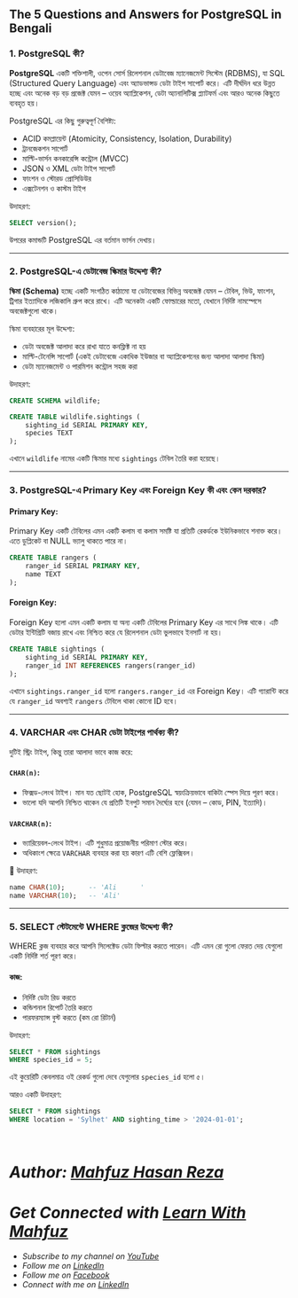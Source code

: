## The 5 Questions and Answers for PostgreSQL in Bengali

### 1. **PostgreSQL কী?**

**PostgreSQL** একটি শক্তিশালী, ওপেন সোর্স রিলেশনাল ডেটাবেজ ম্যানেজমেন্ট সিস্টেম (RDBMS), যা SQL (Structured Query Language) এবং অ্যাডভান্সড ডেটা টাইপ সাপোর্ট করে। এটি দীর্ঘদিন ধরে উন্নত হচ্ছে এবং অনেক বড় বড় প্রজেক্ট যেমন – ওয়েব অ্যাপ্লিকেশন, ডেটা অ্যানালিটিক্স প্ল্যাটফর্ম এবং আরও অনেক কিছুতে ব্যবহৃত হয়।

PostgreSQL এর কিছু গুরুত্বপূর্ণ বৈশিষ্ট্য:

- ACID কমপ্লায়েন্ট (Atomicity, Consistency, Isolation, Durability)
- ট্রানজেকশন সাপোর্ট
- মাল্টি-ভার্সন কনকারেন্সি কন্ট্রোল (MVCC)
- JSON ও XML ডেটা টাইপ সাপোর্ট
- ফাংশন ও স্টোরড প্রোসিডিউর
- এক্সটেনশন ও কাস্টম টাইপ

উদাহরণ:

```sql
SELECT version();
```

উপরের কমান্ডটি PostgreSQL এর বর্তমান ভার্সন দেখায়।

---

### 2. **PostgreSQL-এ ডেটাবেজ স্কিমার উদ্দেশ্য কী?**

**স্কিমা (Schema)** হচ্ছে একটি সংগঠিত কাঠামো যা ডেটাবেজের বিভিন্ন অবজেক্ট যেমন – টেবিল, ভিউ, ফাংশন, ট্রিগার ইত্যাদিকে লজিকালি গ্রুপ করে রাখে। এটি অনেকটা একটি ফোল্ডারের মতো, যেখানে নির্দিষ্ট নামস্পেসে অবজেক্টগুলো থাকে।

স্কিমা ব্যবহারের মূল উদ্দেশ্য:

* ডেটা অবজেক্ট আলাদা করে রাখা যাতে কনফ্লিক্ট না হয়
* মাল্টি-টেনেন্সি সাপোর্ট (একই ডেটাবেজে একাধিক ইউজার বা অ্যাপ্লিকেশনের জন্য আলাদা আলাদা স্কিমা)
* ডেটা ম্যানেজমেন্ট ও পারমিশন কন্ট্রোল সহজ করা

উদাহরণ:

```sql
CREATE SCHEMA wildlife;

CREATE TABLE wildlife.sightings (
    sighting_id SERIAL PRIMARY KEY,
    species TEXT
);
```

এখানে `wildlife` নামের একটি স্কিমার মধ্যে `sightings` টেবিল তৈরি করা হয়েছে।

---

### 3. **PostgreSQL-এ Primary Key এবং Foreign Key কী এবং কেন দরকার?**

#### **Primary Key**:

Primary Key একটি টেবিলের এমন একটি কলাম বা কলাম সমষ্টি যা প্রতিটি রেকর্ডকে ইউনিকভাবে শনাক্ত করে। এতে ডুপ্লিকেট বা NULL ভ্যালু থাকতে পারে না।

```sql
CREATE TABLE rangers (
    ranger_id SERIAL PRIMARY KEY,
    name TEXT
);
```

#### **Foreign Key**:

Foreign Key হলো এমন একটি কলাম যা অন্য একটি টেবিলের Primary Key এর সাথে লিঙ্ক থাকে। এটি ডেটার ইন্টিগ্রিটি বজায় রাখে এবং নিশ্চিত করে যে রিলেশনাল ডেটা ভুলভাবে ইনসার্ট না হয়।

```sql
CREATE TABLE sightings (
    sighting_id SERIAL PRIMARY KEY,
    ranger_id INT REFERENCES rangers(ranger_id)
);
```

এখানে `sightings.ranger_id` হলো `rangers.ranger_id` এর Foreign Key। এটি গ্যারান্টি করে যে `ranger_id` অবশ্যই `rangers` টেবিলে থাকা কোনো ID হবে।

---

### 4. **VARCHAR এবং CHAR ডেটা টাইপের পার্থক্য কী?**

দুটিই স্ট্রিং টাইপ, কিন্তু তারা আলাদা ভাবে কাজ করে:

#### `CHAR(n)`:

* ফিক্সড-লেংথ টাইপ। মান যত ছোটই হোক, PostgreSQL স্বয়ংক্রিয়ভাবে বাকিটা স্পেস দিয়ে পূরণ করে।
* ভালো যদি আপনি নিশ্চিত থাকেন যে প্রতিটি ইনপুট সমান দৈর্ঘ্যের হবে (যেমন – কোড, PIN, ইত্যাদি)।

#### `VARCHAR(n)`:

* ভ্যারিয়েবল-লেংথ টাইপ। এটি শুধুমাত্র প্রয়োজনীয় পরিমাণ স্টোর করে।
* অধিকাংশ ক্ষেত্রে `VARCHAR` ব্যবহার করা হয় কারণ এটি বেশি ফ্লেক্সিবল।

🧠 উদাহরণ:

```sql
name CHAR(10);      -- 'Ali      '
name VARCHAR(10);   -- 'Ali'
```

---

### 5. **SELECT স্টেটমেন্টে WHERE ক্লজের উদ্দেশ্য কী?**

WHERE ক্লজ ব্যবহার করে আপনি সিলেক্টেড ডেটা ফিল্টার করতে পারেন। এটি এমন রো গুলো ফেরত দেয় যেগুলো একটি নির্দিষ্ট শর্ত পূরণ করে।

#### কাজ:

* নির্দিষ্ট ডেটা রিড করতে
* কন্ডিশনাল রিপোর্ট তৈরি করতে
* পারফরম্যান্স বুস্ট করতে (কম রো রিটার্ন)

উদাহরণ:

```sql
SELECT * FROM sightings
WHERE species_id = 5;
```

এই কুয়েরিটি কেবলমাত্র ওই রেকর্ড গুলো দেবে যেগুলোর `species_id` হলো ৫।

আরও একটি উদাহরণ:

```sql
SELECT * FROM sightings
WHERE location = 'Sylhet' AND sighting_time > '2024-01-01';
```

<br>


# _Author: [Mahfuz Hasan Reza](https://github.com/mahfuzhasanreza/)_
# _Get Connected with [Learn With Mahfuz](https://www.youtube.com/@learn-with-mahfuz)_
  - _Subscribe to my channel on [YouTube](https://www.youtube.com/@learn-with-mahfuz)_
  - _Follow me on [LinkedIn](https://www.linkedin.com/company/learn-with-mahfuz)_
  - _Follow me on [Facebook](https://www.facebook.com/LearnWithMahfuzLWM)_
  - _Connect with me on [LinkedIn](https://www.linkedin.com/in/mahfuzhasanreza/)_